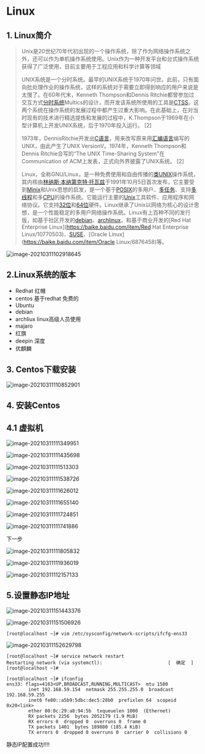 # Linux

## 1. Linux简介

> Unix是20世纪70年代初出现的一个操作系统，除了作为网络操作系统之外，还可以作为单机操作系统使用。Unix作为一种开发平台和台式操作系统获得了广泛使用，目前主要用于工程应用和科学计算等领域
>
> UNIX系统是一个分时系统。最早的UNIX系统于1970年问世。此前，只有面向批处理作业的操作系统，这样的系统对于需要立即得到响应的用户来说是太慢了。在60年代末，Kenneth Thompson和Dennis Ritchie都曾参加过交互方式[分时系统](https://baike.baidu.com/item/分时系统/9706663)Multics的设计，而开发该系统所使用的工具是[CTSS](https://baike.baidu.com/item/CTSS/10533936)。这两个系统在操作系统的发展过程中都产生过重大影响。在此基础上，在对当时现有的技术进行精选提炼和发展的过程中，K.Thompson于1969年在小型计算机上开发UNIX系统，后于1970年投入运行。 [2] 
>
> 1973年，DennisRitchie开发出[C语言](https://baike.baidu.com/item/C语言/105958)，用来改写原来用[汇编语言](https://baike.baidu.com/item/汇编语言/61826)编写的UNIX，由此产生了UNIX VersionV。1974年，Kenneth Thompson和Dennis Ritchie合写的“The UNIX Time-Sharing System"在Communication of ACM上发表，正式向外界披露了UNIX系统。 [2]
>
> Linux，全称GNU/Linux，是一种免费使用和自由传播的[类UNIX](https://baike.baidu.com/item/类UNIX/9032872)操作系统，其内核由[林纳斯·本纳第克特·托瓦兹](https://baike.baidu.com/item/林纳斯·本纳第克特·托瓦兹/1034429)于1991年10月5日首次发布，它主要受到[Minix](https://baike.baidu.com/item/Minix/7106045)和Unix思想的启发，是一个基于[POSIX](https://baike.baidu.com/item/POSIX)的多用户、[多任务](https://baike.baidu.com/item/多任务/1011764)、支持[多线程](https://baike.baidu.com/item/多线程/1190404)和多[CPU](https://baike.baidu.com/item/CPU)的操作系统。它能运行主要的[Unix](https://baike.baidu.com/item/Unix/219943)工具软件、应用程序和网络协议。它支持[32位](https://baike.baidu.com/item/32位/5812218)和[64位](https://baike.baidu.com/item/64位)硬件。Linux继承了Unix以网络为核心的设计思想，是一个性能稳定的多用户网络操作系统。Linux有上百种不同的发行版，如基于社区开发的[debian](https://baike.baidu.com/item/debian/748667)、[archlinux](https://baike.baidu.com/item/archlinux/10857530)，和基于商业开发的[Red Hat Enterprise Linux](https://baike.baidu.com/item/Red Hat Enterprise Linux/10770503)、[SUSE](https://baike.baidu.com/item/SUSE/60409)、[Oracle Linux](https://baike.baidu.com/item/Oracle Linux/6876458)等。

![image-20210311102918645](_media/image-20210311102918645.png)

## 2.Linux系统的版本

+ Redhat  红帽
+ centos  基于redhat 免费的
+ Ubuntu  
+ debian  
+ archliux  linux高级人员使用
+ majaro 
+ 红旗
+ deepin 深度
+ 优麒麟

## 3. Centos下载安装

![image-20210311110852901](_media/image-20210311110852901.png)

## 4. 安装Centos

## 4.1 虚拟机



![image-20210311111349951](_media/image-20210311111349951.png)

![image-20210311111435698](_media/image-20210311111435698.png)

![image-20210311111513303](_media/image-20210311111513303.png)

![image-20210311111538726](_media/image-20210311111538726.png)

![image-20210311111626012](_media/image-20210311111626012.png)

![image-20210311111655140](_media/image-20210311111655140.png)

![image-20210311111724851](_media/image-20210311111724851.png)

![image-20210311111741886](_media/image-20210311111741886.png)

下一步

![image-20210311111805832](_media/image-20210311111805832.png)

![image-20210311111936019](_media/image-20210311111936019.png)

![image-20210311112157133](_media/image-20210311112157133.png)

## 5.设置静态IP地址

![image-20210311151443376](_media/image-20210311151443376.png)

![image-20210311151506926](_media/image-20210311151506926.png)

```shell
[root@localhost ~]# vim /etc/sysconfig/network-scripts/ifcfg-ens33
```

![image-20210311152629798](_media/image-20210311152629798.png)

```shell
[root@localhost ~]# service network restart
Restarting network (via systemctl):                        [  确定  ]
[root@localhost ~]# 
```

```shell
[root@localhost ~]# ifconfig
ens33: flags=4163<UP,BROADCAST,RUNNING,MULTICAST>  mtu 1500
        inet 192.168.59.154  netmask 255.255.255.0  broadcast 192.168.59.255
        inet6 fe80::a5b9:5dbc:dec5:28b0  prefixlen 64  scopeid 0x20<link>
        ether 00:0c:29:a8:94:5b  txqueuelen 1000  (Ethernet)
        RX packets 2256  bytes 2052179 (1.9 MiB)
        RX errors 0  dropped 0  overruns 0  frame 0
        TX packets 1401  bytes 189880 (185.4 KiB)
        TX errors 0  dropped 0 overruns 0  carrier 0  collisions 0
```

静态IP配置成功!!!!